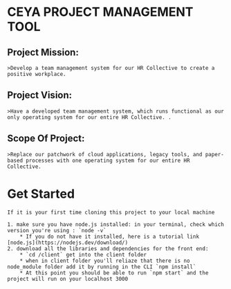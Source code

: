 # CEYA PROJECT MANAGEMENT TOOL

## Project Mission:

    >Develop a team management system for our HR Collective to create a positive workplace.

## Project Vision:

    >Have a developed team management system, which runs functional as our only operating system for our entire HR Collective. .

## Scope Of Project:

    >Replace our patchwork of cloud applications, legacy tools, and paper-based processes with one operating system for our entire HR Collective.

# Get Started
    If it is your first time cloning this project to your local machine
    
    1. make sure you have node.js installed: in your terminal, check which version you're using : `node -v`
        * If you do not have it installed, here is a tutorial link [node.js](https://nodejs.dev/download/)
    2. download all the libraries and dependencies for the front end:
        * `cd /client` get into the client folder
        * when in client folder you'll reliaze that there is no node_module folder add it by running in the CLI `npm install`
        * At this point you should be able to run `npm start` and the project will run on your localhost 3000
